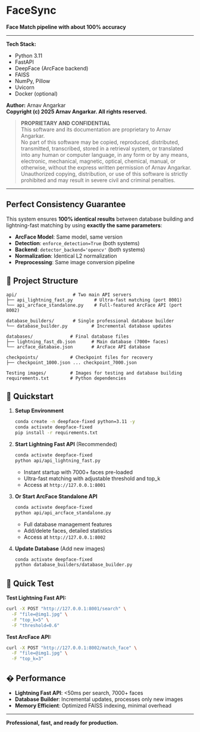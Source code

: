 # FaceSync

**Face Match pipeline with about 100% accuracy**

---

**Tech Stack:**  
- Python 3.11  
- FastAPI  
- DeepFace (ArcFace backend)  
- FAISS  
- NumPy, Pillow  
- Uvicorn  
- Docker (optional)

**Author:** Arnav Angarkar  
**Copyright (c) 2025 Arnav Angarkar. All rights reserved.**

> **PROPRIETARY AND CONFIDENTIAL**  
> This software and its documentation are proprietary to Arnav Angarkar.  
> No part of this software may be copied, reproduced, distributed, transmitted, transcribed, stored in a retrieval system, or translated into any human or computer language, in any form or by any means, electronic, mechanical, magnetic, optical, chemical, manual, or otherwise, without the express written permission of Arnav Angarkar.  
> Unauthorized copying, distribution, or use of this software is strictly prohibited and may result in severe civil and criminal penalties.

---

##  **Perfect Consistency Guarantee**

This system ensures **100% identical results** between database building and lightning-fast matching by using **exactly the same parameters**:

-  **ArcFace Model**: Same model, same version
-  **Detection**: `enforce_detection=True` (both systems)
-  **Backend**: `detector_backend='opencv'` (both systems)  
-  **Normalization**: Identical L2 normalization
-  **Preprocessing**: Same image conversion pipeline

## 📁 Project Structure

```
api/                     # Two main API servers
├── api_lightning_fast.py        # Ultra-fast matching (port 8001)
└── api_arcface_standalone.py    # Full-featured ArcFace API (port 8002)

database_builders/       # Single professional database builder
└── database_builder.py         # Incremental database updates

databases/              # Final database files
├── lightning_fast_db.json      # Main database (7000+ faces)
└── arcface_database.json       # ArcFace API database

checkpoints/            # Checkpoint files for recovery
├── checkpoint_1000.json ... checkpoint_7000.json

Testing images/         # Images for testing and database building
requirements.txt        # Python dependencies
```

## 🚀 Quickstart

1. **Setup Environment**
   ```bash
   conda create -n deepface-fixed python=3.11 -y
   conda activate deepface-fixed
   pip install -r requirements.txt
   ```

2. **Start Lightning Fast API** (Recommended)
   ```bash
   conda activate deepface-fixed
   python api/api_lightning_fast.py
   ```
   - Instant startup with 7000+ faces pre-loaded
   - Ultra-fast matching with adjustable threshold and top_k
   - Access at `http://127.0.0.1:8001`

3. **Or Start ArcFace Standalone API**
   ```bash
   conda activate deepface-fixed
   python api/api_arcface_standalone.py
   ```
   - Full database management features
   - Add/delete faces, detailed statistics
   - Access at `http://127.0.0.1:8002`

4. **Update Database** (Add new images)
   ```bash
   conda activate deepface-fixed
   python database_builders/database_builder.py
   ```

## 🧪 Quick Test

**Test Lightning Fast API:**
```bash
curl -X POST "http://127.0.0.1:8001/search" \
  -F "file=@img1.jpg" \
  -F "top_k=5" \
  -F "threshold=0.6"
```

**Test ArcFace API:**
```bash
curl -X POST "http://127.0.0.1:8002/match_face" \
  -F "file=@img1.jpg" \
  -F "top_k=3"
```

## � Performance

- **Lightning Fast API**: <50ms per search, 7000+ faces
- **Database Builder**: Incremental updates, processes only new images
- **Memory Efficient**: Optimized FAISS indexing, minimal overhead

---

**Professional, fast, and ready for production.**
